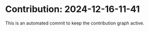 # Contribution: 2024-12-16-11-41
This is an automated commit to keep the contribution graph active.
